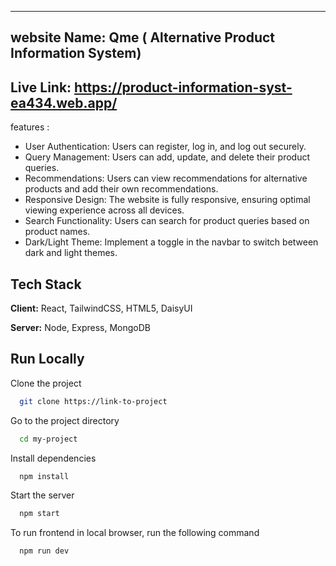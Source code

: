 --------------------
website Name: Qme ( Alternative Product Information System)
--------------------
Live Link:  https://product-information-syst-ea434.web.app/
-------------------
features :
- User Authentication: Users can register, log in, and log out securely.
- Query Management: Users can add, update, and delete their product queries.
- Recommendations: Users can view recommendations for alternative products and add their own recommendations.
- Responsive Design: The website is fully responsive, ensuring optimal viewing experience across all devices.
- Search Functionality: Users can search for product queries based on product names.
- Dark/Light Theme: Implement a toggle in the navbar to switch between dark and light themes.


## Tech Stack

**Client:** React, TailwindCSS, HTML5, DaisyUI

**Server:** Node, Express, MongoDB


    
## Run Locally

Clone the project

```bash
  git clone https://link-to-project
```

Go to the project directory

```bash
  cd my-project
```

Install dependencies

```bash
  npm install
```

Start the server

```bash
  npm start
```




To run frontend in local browser, run the following command

```bash
  npm run dev
```

